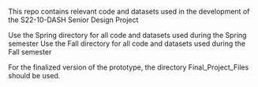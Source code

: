 This repo contains relevant code and datasets used in the development of the S22-10-DASH Senior Design Project

Use the Spring directory for all code and datasets used during the Spring semester
Use the Fall directory for all code and datasets used during the Fall semester

For the finalized version of the prototype, the directory Final_Project_Files should be used.

